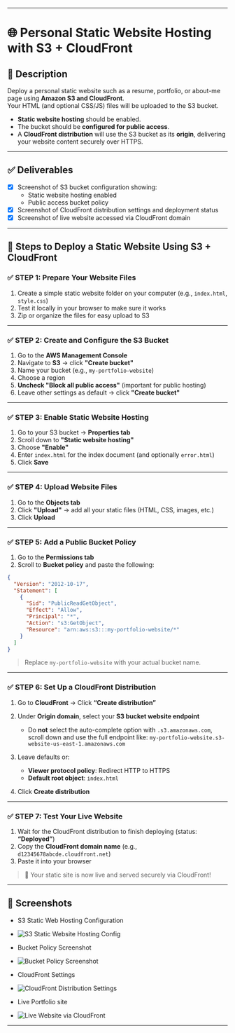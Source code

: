 
---

# 🌐 Personal Static Website Hosting with S3 + CloudFront

## 📝 Description

Deploy a personal static website such as a resume, portfolio, or about-me page using **Amazon S3 and CloudFront**.  
Your HTML (and optional CSS/JS) files will be uploaded to the S3 bucket.  
- **Static website hosting** should be enabled.  
- The bucket should be **configured for public access**.  
- A **CloudFront distribution** will use the S3 bucket as its **origin**, delivering your website content securely over HTTPS.

---

## ✅ Deliverables

- [x] Screenshot of S3 bucket configuration showing:
  - Static website hosting enabled
  - Public access bucket policy
- [x] Screenshot of CloudFront distribution settings and deployment status
- [x] Screenshot of live website accessed via CloudFront domain

---

## 🚀 Steps to Deploy a Static Website Using S3 + CloudFront

### ✅ STEP 1: Prepare Your Website Files

1. Create a simple static website folder on your computer (e.g., `index.html`, `style.css`)
2. Test it locally in your browser to make sure it works
3. Zip or organize the files for easy upload to S3

---

### ✅ STEP 2: Create and Configure the S3 Bucket

1. Go to the **AWS Management Console**
2. Navigate to **S3** → click **"Create bucket"**
3. Name your bucket (e.g., `my-portfolio-website`)
4. Choose a region
5. **Uncheck "Block all public access"** (important for public hosting)
6. Leave other settings as default → click **"Create bucket"**

---

### ✅ STEP 3: Enable Static Website Hosting

1. Go to your S3 bucket → **Properties tab**
2. Scroll down to **"Static website hosting"**
3. Choose **"Enable"**
4. Enter `index.html` for the index document (and optionally `error.html`)
5. Click **Save**

---

### ✅ STEP 4: Upload Website Files

1. Go to the **Objects tab**
2. Click **"Upload"** → add all your static files (HTML, CSS, images, etc.)
3. Click **Upload**

---

### ✅ STEP 5: Add a Public Bucket Policy

1. Go to the **Permissions tab**
2. Scroll to **Bucket policy** and paste the following:

```json
{
  "Version": "2012-10-17",
  "Statement": [
    {
      "Sid": "PublicReadGetObject",
      "Effect": "Allow",
      "Principal": "*",
      "Action": "s3:GetObject",
      "Resource": "arn:aws:s3:::my-portfolio-website/*"
    }
  ]
}
````

> Replace `my-portfolio-website` with your actual bucket name.

---

### ✅ STEP 6: Set Up a CloudFront Distribution

1. Go to **CloudFront** → Click **“Create distribution”**
2. Under **Origin domain**, select your **S3 bucket website endpoint**

   * Do **not** select the auto-complete option with `.s3.amazonaws.com`, scroll down and use the full endpoint like:
     `my-portfolio-website.s3-website-us-east-1.amazonaws.com`
3. Leave defaults or:

   * **Viewer protocol policy**: Redirect HTTP to HTTPS
   * **Default root object**: `index.html`
4. Click **Create distribution**

---

### ✅ STEP 7: Test Your Live Website

1. Wait for the CloudFront distribution to finish deploying (status: **“Deployed”**)
2. Copy the **CloudFront domain name** (e.g., `d12345678abcde.cloudfront.net`)
3. Paste it into your browser

> 🎉 Your static site is now live and served securely via CloudFront!

---

## 📸 Screenshots

- S3 Static Web Hosting Configuration
* ![S3 Static Website Hosting Config](static-web-hosting.PNG)

- Bucket Policy Screenshot
* ![Bucket Policy Screenshot](bucket-policy.PNG)

- CloudFront Settings
* ![CloudFront Distribution Settings](cloudfront%20status.PNG)

- Live Portfolio site
* ![Live Website via CloudFront](portfolio%20live%20view.PNG)


---
